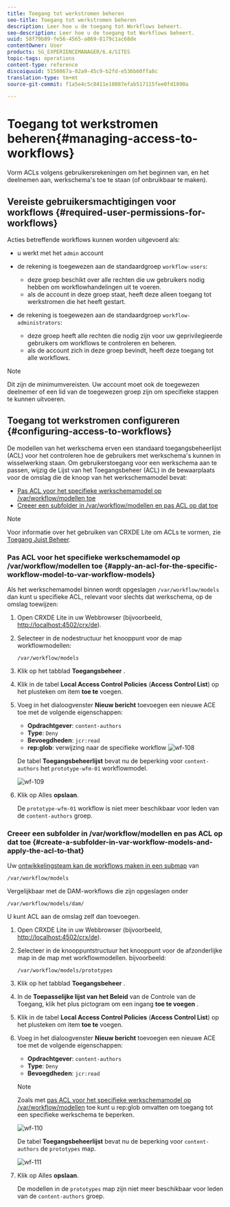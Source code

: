 ```yaml
---
title: Toegang tot werkstromen beheren
seo-title: Toegang tot werkstromen beheren
description: Leer hoe u de toegang tot Workflows beheert.
seo-description: Leer hoe u de toegang tot Workflows beheert.
uuid: 58f79b89-fe56-4565-a869-8179c1ac68de
contentOwner: User
products: SG_EXPERIENCEMANAGER/6.4/SITES
topic-tags: operations
content-type: reference
discoiquuid: 5150867a-02a9-45c9-b2fd-e536b60ffa8c
translation-type: tm+mt
source-git-commit: f1a5e4c5c8411e10887efab517115fee0fd1890a

---
```



# Toegang tot werkstromen beheren{#managing-access-to-workflows}

Vorm ACLs volgens gebruikersrekeningen om het beginnen van, en het deelnemen aan, werkschema&#39;s toe te staan (of onbruikbaar te maken).

## Vereiste gebruikersmachtigingen voor workflows {#required-user-permissions-for-workflows}

Acties betreffende workflows kunnen worden uitgevoerd als:

* u werkt met het `admin` account
* de rekening is toegewezen aan de standaardgroep `workflow-users`:

   * deze groep beschikt over alle rechten die uw gebruikers nodig hebben om workflowhandelingen uit te voeren.
   * als de account in deze groep staat, heeft deze alleen toegang tot werkstromen die het heeft gestart.

* de rekening is toegewezen aan de standaardgroep `workflow-administrators`:

   * deze groep heeft alle rechten die nodig zijn voor uw geprivilegieerde gebruikers om workflows te controleren en beheren.
   * als de account zich in deze groep bevindt, heeft deze toegang tot alle workflows.

>[!NOTE]
>
>Dit zijn de minimumvereisten. Uw account moet ook de toegewezen deelnemer of een lid van de toegewezen groep zijn om specifieke stappen te kunnen uitvoeren.

## Toegang tot werkstromen configureren {#configuring-access-to-workflows}

De modellen van het werkschema erven een standaard toegangsbeheerlijst (ACL) voor het controleren hoe de gebruikers met werkschema&#39;s kunnen in wisselwerking staan. Om gebruikerstoegang voor een werkschema aan te passen, wijzig de Lijst van het Toegangsbeheer (ACL) in de bewaarplaats voor de omslag die de knoop van het werkschemamodel bevat:

* [Pas ACL voor het specifieke werkschemamodel op /var/workflow/modellen toe](/help/sites-administering/workflows-managing.md#apply-an-acl-for-the-specific-workflow-model-to-var-workflow-models)
* [Creeer een subfolder in /var/workflow/modellen en pas ACL op dat toe](/help/sites-administering/workflows-managing.md#create-a-subfolder-in-var-workflow-models-and-apply-the-acl-to-that)

>[!NOTE]
>
>Voor informatie over het gebruiken van CRXDE Lite om ACLs te vormen, zie [Toegang Juist Beheer](/help/sites-administering/user-group-ac-admin.md#access-right-management).

### Pas ACL voor het specifieke werkschemamodel op /var/workflow/modellen toe {#apply-an-acl-for-the-specific-workflow-model-to-var-workflow-models}

Als het werkschemamodel binnen wordt opgeslagen `/var/workflow/models` dan kunt u specifieke ACL, relevant voor slechts dat werkschema, op de omslag toewijzen:

1. Open CRXDE Lite in uw Webbrowser (bijvoorbeeld, [http://localhost:4502/crx/de](http://localhost:4502/crx/de)).
1. Selecteer in de nodestructuur het knooppunt voor de map workflowmodellen:

   `/var/workflow/models`

1. Klik op het tabblad **Toegangsbeheer** .
1. Klik in de tabel **Local Access Control Policies** (**Access Control List**) op het plusteken om item **toe te** voegen.
1. Voeg in het dialoogvenster **Nieuw bericht** toevoegen een nieuwe ACE toe met de volgende eigenschappen:

   * **Opdrachtgever**: `content-authors`
   * **Type**: `Deny`
   * **Bevoegdheden**: `jcr:read`
   * **rep:glob**: verwijzing naar de specifieke workflow
   ![wf-108](assets/wf-108.png)

   De tabel **Toegangsbeheerlijst** bevat nu de beperking voor `content-authors` het `prototype-wfm-01` workflowmodel.

   ![wf-109](assets/wf-109.png)

1. Klik op Alles **opslaan**.

   De `prototype-wfm-01` workflow is niet meer beschikbaar voor leden van de `content-authors` groep.

### Creeer een subfolder in /var/workflow/modellen en pas ACL op dat toe {#create-a-subfolder-in-var-workflow-models-and-apply-the-acl-to-that}

Uw [ontwikkelingsteam kan de workflows maken in een submap](/help/sites-developing/workflows-models.md#creating-a-new-workflow) van

`/var/workflow/models`

Vergelijkbaar met de DAM-workflows die zijn opgeslagen onder

`/var/workflow/models/dam/`

U kunt ACL aan de omslag zelf dan toevoegen.

1. Open CRXDE Lite in uw Webbrowser (bijvoorbeeld, [http://localhost:4502/crx/de](http://localhost:4502/crx/de)).
1. Selecteer in de knooppuntstructuur het knooppunt voor de afzonderlijke map in de map met workflowmodellen. bijvoorbeeld:

   `/var/workflow/models/prototypes`

1. Klik op het tabblad **Toegangsbeheer** .
1. In de **Toepasselijke lijst van het Beleid** van de Controle van de Toegang, klik het plus pictogram om een ingang **toe te voegen** .
1. Klik in de tabel **Local Access Control Policies** (**Access Control List**) op het plusteken om item **toe te** voegen.
1. Voeg in het dialoogvenster **Nieuw bericht** toevoegen een nieuwe ACE toe met de volgende eigenschappen:

   * **Opdrachtgever**: `content-authors`
   * **Type**: `Deny`
   * **Bevoegdheden**: `jcr:read`
   >[!NOTE]
   >
   >Zoals met [pas ACL voor het specifieke werkschemamodel op /var/workflow/modellen](/help/sites-administering/workflows-managing.md#apply-an-acl-for-the-specific-workflow-model-to-var-workflow-models) toe kunt u rep:glob omvatten om toegang tot een specifieke werkschema te beperken.

   ![wf-110](assets/wf-110.png)

   De tabel **Toegangsbeheerlijst** bevat nu de beperking voor `content-authors` de `prototypes` map.

   ![wf-111](assets/wf-111.png)

1. Klik op Alles **opslaan**.

   De modellen in de `prototypes` map zijn niet meer beschikbaar voor leden van de `content-authors` groep.

